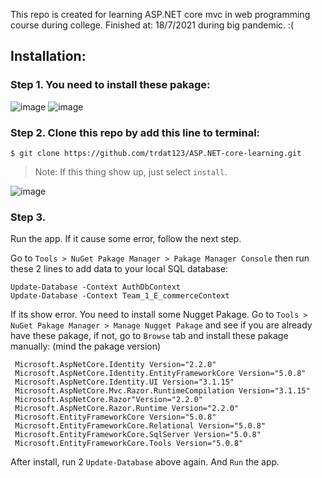 This repo is created for learning ASP.NET core mvc in web programming course during college. 
Finished at: 18/7/2021 during big pandemic. :(

## **Installation**:

### Step 1. You need to install these pakage:

![image](https://user-images.githubusercontent.com/71772138/126350505-fabaac4b-a938-4239-aacf-32f6b87fb882.png)
![image](https://user-images.githubusercontent.com/71772138/126350631-b95188d1-1101-4235-b6f8-c0eb0b089ed7.png)

### Step 2. Clone this repo by add this line to terminal:

```
$ git clone https://github.com/trdat123/ASP.NET-core-learning.git

```

> Note: If this thing show up, just select `install`.

![image](https://user-images.githubusercontent.com/71772138/126356562-05f65bb4-b0f6-4935-97f3-62a78d0175ce.png)

### Step 3. 

Run the app. If it cause some error, follow the next step.

Go to `Tools > NuGet Pakage Manager > Pakage Manager Console` then run these 2 lines to add data to your local SQL database:

```
Update-Database -Context AuthDbContext
Update-Database -Context Team_1_E_commerceContext
```
If its show error. You need to install some Nugget Pakage. Go to `Tools > NuGet Pakage Manager > Manage Nugget Pakage` and see if you are already have these pakage, if not, go to `Browse` tab and install these pakage manually: (mind the pakage version)

```
 Microsoft.AspNetCore.Identity Version="2.2.0"
 Microsoft.AspNetCore.Identity.EntityFrameworkCore Version="5.0.8"
 Microsoft.AspNetCore.Identity.UI Version="3.1.15"
 Microsoft.AspNetCore.Mvc.Razor.RuntimeCompilation Version="3.1.15"
 Microsoft.AspNetCore.Razor"Version="2.2.0"
 Microsoft.AspNetCore.Razor.Runtime Version="2.2.0"
 Microsoft.EntityFrameworkCore Version="5.0.8"
 Microsoft.EntityFrameworkCore.Relational Version="5.0.8"
 Microsoft.EntityFrameworkCore.SqlServer Version="5.0.8"
 Microsoft.EntityFrameworkCore.Tools Version="5.0.8"
```
After install, run 2 `Update-Database` above again. And `Run` the app. 
